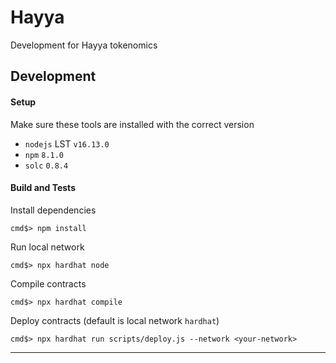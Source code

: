 # Hayya

Development for Hayya tokenomics

## Development

#### Setup

Make sure these tools are installed with the correct version

- `nodejs` LST `v16.13.0`
- `npm` `8.1.0`
- `solc` `0.8.4`

#### Build and Tests
Install dependencies
```console
cmd$> npm install
```

Run local network
```console
cmd$> npx hardhat node
```

Compile contracts
```console
cmd$> npx hardhat compile
```

Deploy contracts (default is local network `hardhat`)
```console
cmd$> npx hardhat run scripts/deploy.js --network <your-network>
```

-----------